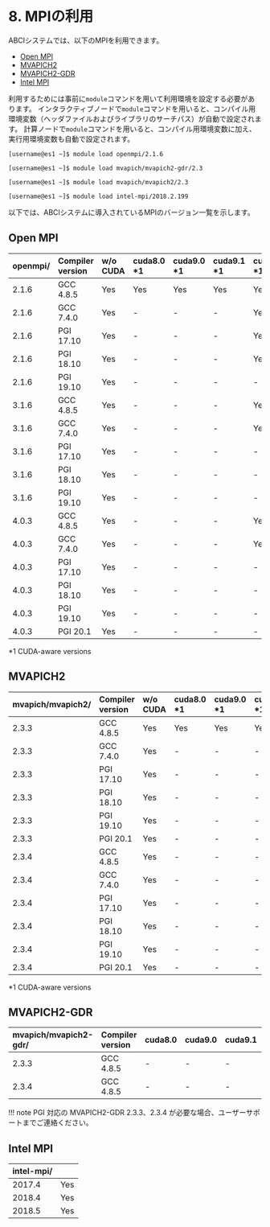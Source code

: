 # 8. MPIの利用

ABCIシステムでは、以下のMPIを利用できます。

* [Open MPI](https://www.open-mpi.org/)
* [MVAPICH2](http://mvapich.cse.ohio-state.edu/overview/#mv2)
* [MVAPICH2-GDR](http://mvapich.cse.ohio-state.edu/overview/#mv2gdr)
* [Intel MPI](https://software.intel.com/en-us/intel-mpi-library)

利用するためには事前に`module`コマンドを用いて利用環境を設定する必要があります。
インタラクティブノードで`module`コマンドを用いると、コンパイル用環境変数（ヘッダファイルおよびライブラリのサーチパス）が自動で設定されます。
計算ノードで`module`コマンドを用いると、コンパイル用環境変数に加え、実行用環境変数も自動で設定されます。

```
[username@es1 ~]$ module load openmpi/2.1.6
```

```
[username@es1 ~]$ module load mvapich/mvapich2-gdr/2.3
```

```
[username@es1 ~]$ module load mvapich/mvapich2/2.3
```

```
[username@es1 ~]$ module load intel-mpi/2018.2.199
```

以下では、ABCIシステムに導入されているMPIのバージョン一覧を示します。

## Open MPI

<!--
| openmpi/ | Compiler version | w/o CUDA | cuda8.0 \*1 | cuda9.0 \*1 | cuda9.1 \*1 | cuda9.2 \*1 | cuda10.0 \*1 | cuda10.1 \*1 | cuda10.2 \*1 |
|:--|:--|:--|:--|:--|:--|:--|:--|:--|:--|
| 2.1.6  | GCC 4.8.5 | Yes | Yes | Yes | Yes | Yes | Yes | Yes | Yes |
| 2.1.6  | GCC 7.4.0 | Yes | -   | -   | -   | Yes | Yes | Yes | Yes |
| 2.1.6  | PGI 17.10 | Yes | -   | -   | -   | Yes | -   | -   | -   |
| 2.1.6  | PGI 18.10 | Yes | -   | -   | -   | Yes | Yes | Yes | Yes |
| 2.1.6  | PGI 19.10 | Yes | -   | -   | -   | -   | -   | Yes | Yes |
| 2.1.6  | PGI 20.1  | -   | -   | -   | -   | -   | -   | -   | -   |
| 3.1.6  | GCC 4.8.5 | Yes | -   | -   | -   | Yes | Yes | Yes | Yes |
| 3.1.6  | GCC 7.4.0 | Yes | -   | -   | -   | Yes | Yes | Yes | Yes |
| 3.1.6  | PGI 17.10 | Yes | -   | -   | -   | -   | -   | -   | -   |
| 3.1.6  | PGI 18.10 | Yes | -   | -   | -   | -   | -   | -   | -   |
| 3.1.6  | PGI 19.10 | Yes | -   | -   | -   | -   | -   | -   | -   |
| 3.1.6  | PGI 20.1  | Yes | -   | -   | -   | -   | -   | -   | -   |
| 4.0.3  | GCC 4.8.5 | Yes | -   | -   | -   | Yes | Yes | Yes | Yes |
| 4.0.3  | GCC 7.4.0 | Yes | -   | -   | -   | Yes | Yes | Yes | Yes |
| 4.0.3  | PGI 17.10 | Yes | -   | -   | -   | -   | -   | -   | -   |
| 4.0.3  | PGI 18.10 | Yes | -   | -   | -   | -   | -   | -   | -   |
| 4.0.3  | PGI 19.10 | Yes | -   | -   | -   | -   | -   | -   | -   |
| 4.0.3  | PGI 20.1  | Yes | -   | -   | -   | -   | -   | -   | -   |

\*2 Installed, but modules are not provided
-->

| openmpi/ | Compiler version | w/o CUDA | cuda8.0 \*1 | cuda9.0 \*1 | cuda9.1 \*1 | cuda9.2 \*1 | cuda10.0 \*1 | cuda10.1 \*1 | cuda10.2 \*1 |
|:--|:--|:--|:--|:--|:--|:--|:--|:--|:--|
| 2.1.6  | GCC 4.8.5 | Yes | Yes | Yes | Yes | Yes | Yes | Yes | Yes |
| 2.1.6  | GCC 7.4.0 | Yes | -   | -   | -   | Yes | Yes | Yes | Yes |
| 2.1.6  | PGI 17.10 | Yes | -   | -   | -   | Yes | -   | -   | -   |
| 2.1.6  | PGI 18.10 | Yes | -   | -   | -   | Yes | Yes | Yes | Yes |
| 2.1.6  | PGI 19.10 | Yes | -   | -   | -   | -   | -   | Yes | Yes |
| 3.1.6  | GCC 4.8.5 | Yes | -   | -   | -   | Yes | Yes | Yes | Yes |
| 3.1.6  | GCC 7.4.0 | Yes | -   | -   | -   | Yes | Yes | Yes | Yes |
| 3.1.6  | PGI 17.10 | Yes | -   | -   | -   | -   | -   | -   | -   |
| 3.1.6  | PGI 18.10 | Yes | -   | -   | -   | -   | -   | -   | -   |
| 3.1.6  | PGI 19.10 | Yes | -   | -   | -   | -   | -   | -   | -   |
| 4.0.3  | GCC 4.8.5 | Yes | -   | -   | -   | Yes | Yes | Yes | Yes |
| 4.0.3  | GCC 7.4.0 | Yes | -   | -   | -   | Yes | Yes | Yes | Yes |
| 4.0.3  | PGI 17.10 | Yes | -   | -   | -   | -   | -   | -   | -   |
| 4.0.3  | PGI 18.10 | Yes | -   | -   | -   | -   | -   | -   | -   |
| 4.0.3  | PGI 19.10 | Yes | -   | -   | -   | -   | -   | -   | -   |
| 4.0.3  | PGI 20.1  | Yes | -   | -   | -   | -   | -   | -   | -   |

\*1 CUDA-aware versions

## MVAPICH2

| mvapich/mvapich2/ | Compiler version | w/o CUDA | cuda8.0 \*1 | cuda9.0 \*1 | cuda9.1 \*1 | cuda9.2 \*1 | cuda10.0 \*1 | cuda10.1 \*1 | cuda10.2 \*1 |
|:--|:--|:--|:--|:--|:--|:--|:--|:--|:--|
| 2.3.3 | GCC 4.8.5 | Yes | Yes | Yes | Yes | Yes | Yes | Yes | Yes |
| 2.3.3 | GCC 7.4.0 | Yes | -   | -   | -   | Yes | Yes | Yes | Yes |
| 2.3.3 | PGI 17.10 | Yes | -   | -   | -   | Yes | -   | -   | -   |
| 2.3.3 | PGI 18.10 | Yes | -   | -   | -   | Yes | Yes | Yes | Yes |
| 2.3.3 | PGI 19.10 | Yes | -   | -   | -   | -   | -   | Yes | Yes |
| 2.3.3 | PGI 20.1  | Yes | -   | -   | -   | -   | -   | -   | -   |
| 2.3.4 | GCC 4.8.5 | Yes | -   | -   | -   | -   | -   | -   | -   |
| 2.3.4 | GCC 7.4.0 | Yes | -   | -   | -   | -   | -   | -   | -   |
| 2.3.4 | PGI 17.10 | Yes | -   | -   | -   | -   | -   | -   | -   |
| 2.3.4 | PGI 18.10 | Yes | -   | -   | -   | -   | -   | -   | -   |
| 2.3.4 | PGI 19.10 | Yes | -   | -   | -   | -   | -   | -   | -   |
| 2.3.4 | PGI 20.1  | Yes | -   | -   | -   | -   | -   | -   | -   |

\*1 CUDA-aware versions

## MVAPICH2-GDR

| mvapich/mvapich2-gdr/ | Compiler version | cuda8.0 | cuda9.0 | cuda9.1 | cuda9.2 | cuda10.0 | cuda10.1 | cuda10.2 |
|:--|:--|:--|:--|:--|:--|:--|:--|:--|
| 2.3.3  | GCC 4.8.5 | -   | -   | -   | Yes | Yes | Yes | -   |
| 2.3.4  | GCC 4.8.5 | -   | -   | -   | -   | Yes | Yes | Yes |

!!! note
    PGI 対応の MVAPICH2-GDR 2.3.3、2.3.4 が必要な場合、ユーザーサポートまでご連絡ください。

## Intel MPI

<!--
| intel-mpi/ | |
|:--|:--|
| 2017.8.262 | \*1 |
| 2018.2.199 | Yes |
| 2018.3.222 | \*1 |
| 2019.3.199 | \*1 |

\*1 Installed, but modules are not provided
-->

| intel-mpi/ | |
|:--|:--|
| 2017.4 | Yes |
| 2018.4 | Yes |
| 2018.5 | Yes |
